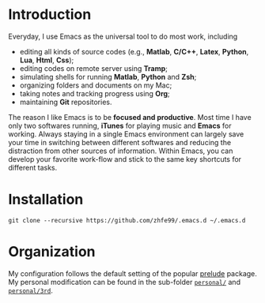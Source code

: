 # Introduction
Everyday, I use Emacs as the universal tool to do most work, including
- editing all kinds of source codes (e.g., **Matlab**, **C/C++**, **Latex**, **Python**, **Lua**, **Html**, **Css**);
- editing codes on remote server using **Tramp**;
- simulating shells for running **Matlab**, **Python** and **Zsh**;
- organizing folders and documents on my Mac;
- taking notes and tracking progress using **Org**;
- maintaining **Git** repositories.

The reason I like Emacs is to be **focused and
productive**. Most time I have only two softwares running, **iTunes**
for playing music and **Emacs** for working. Always staying in a
single Emacs environment can largely save your time in switching
between different softwares and reducing the distraction from other
sources of information. Within Emacs, you can develop your favorite
work-flow and stick to the same key shortcuts for different tasks.

# Installation
`git clone --recursive https://github.com/zhfe99/.emacs.d ~/.emacs.d`

# Organization
My configuration follows the default setting of the popular
[prelude](https://github.com/bbatsov/prelude) package. My
personal modification can be found in the sub-folder [`personal/`](https://github.com/zhfe99/.emacs.d/tree/master/personal) and [`personal/3rd`](https://github.com/zhfe99/.emacs.d/tree/master/personal/3rd).

